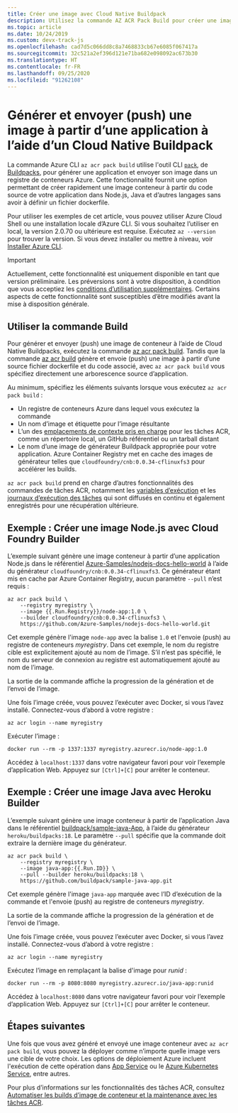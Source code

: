 ```yaml
---
title: Créer une image avec Cloud Native Buildpack
description: Utilisez la commande AZ ACR Pack Build pour créer une image conteneur à partir d’une application et effectuer une transmission de type envoi (push) vers Azure Container Registry, sans utiliser de fichier dockerfile.
ms.topic: article
ms.date: 10/24/2019
ms.custom: devx-track-js
ms.openlocfilehash: cad7d5c066dd8c8a7468833cb67e6085f067417a
ms.sourcegitcommit: 32c521a2ef396d121e71ba682e098092ac673b30
ms.translationtype: HT
ms.contentlocale: fr-FR
ms.lasthandoff: 09/25/2020
ms.locfileid: "91262108"
---
```

# <a name="build-and-push-an-image-from-an-app-using-a-cloud-native-buildpack"></a>Générer et envoyer (push) une image à partir d’une application à l’aide d’un Cloud Native Buildpack

La commande Azure CLI `az acr pack build` utilise l'outil CLI [`pack`](https://github.com/buildpack/pack), de [Buildpacks](https://buildpacks.io/), pour générer une application et envoyer son image dans un registre de conteneurs Azure. Cette fonctionnalité fournit une option permettant de créer rapidement une image conteneur à partir du code source de votre application dans Node.js, Java et d’autres langages sans avoir à définir un fichier dockerfile.

Pour utiliser les exemples de cet article, vous pouvez utiliser Azure Cloud Shell ou une installation locale d’Azure CLI. Si vous souhaitez l’utiliser en local, la version 2.0.70 ou ultérieure est requise. Exécutez `az --version` pour trouver la version. Si vous devez installer ou mettre à niveau, voir [Installer Azure CLI][azure-cli-install].

> [!IMPORTANT]
> Actuellement, cette fonctionnalité est uniquement disponible en tant que version préliminaire. Les préversions sont à votre disposition, à condition que vous acceptiez les [conditions d’utilisation supplémentaires][terms-of-use]. Certains aspects de cette fonctionnalité sont susceptibles d’être modifiés avant la mise à disposition générale.

## <a name="use-the-build-command"></a>Utiliser la commande Build

Pour générer et envoyer (push) une image de conteneur à l’aide de Cloud Native Buildpacks, exécutez la commande [az acr pack build][az-acr-pack-build]. Tandis que la commande [az acr build][az-acr-build] génère et envoie (push) une image à partir d’une source fichier dockerfile et du code associé, avec `az acr pack build` vous spécifiez directement une arborescence source d’application.

Au minimum, spécifiez les éléments suivants lorsque vous exécutez `az acr pack build` :

* Un registre de conteneurs Azure dans lequel vous exécutez la commande
* Un nom d’image et étiquette pour l’image résultante
* L’un des [emplacements de contexte pris en charge](container-registry-tasks-overview.md#context-locations) pour les tâches ACR, comme un répertoire local, un GitHub référentiel ou un tarball distant
* Le nom d’une image de générateur Buildpack appropriée pour votre application. Azure Container Registry met en cache des images de générateur telles que `cloudfoundry/cnb:0.0.34-cflinuxfs3` pour accélérer les builds.  

`az acr pack build` prend en charge d’autres fonctionnalités des commandes de tâches ACR, notamment les [variables d’exécution](container-registry-tasks-reference-yaml.md#run-variables) et les [journaux d’exécution des tâches](container-registry-tasks-logs.md) qui sont diffusés en continu et également enregistrés pour une récupération ultérieure.

## <a name="example-build-nodejs-image-with-cloud-foundry-builder"></a>Exemple : Créer une image Node.js avec Cloud Foundry Builder

L’exemple suivant génère une image conteneur à partir d’une application Node.js dans le référentiel [Azure-Samples/nodejs-docs-hello-world](https://github.com/Azure-Samples/nodejs-docs-hello-world) à l’aide du générateur `cloudfoundry/cnb:0.0.34-cflinuxfs3`. Ce générateur étant mis en cache par Azure Container Registry, aucun paramètre `--pull` n’est requis :

```azurecli
az acr pack build \
    --registry myregistry \
    --image {{.Run.Registry}}/node-app:1.0 \
    --builder cloudfoundry/cnb:0.0.34-cflinuxfs3 \
    https://github.com/Azure-Samples/nodejs-docs-hello-world.git
```

Cet exemple génère l'image `node-app` avec la balise `1.0` et l'envoie (push) au registre de conteneurs *myregistry*. Dans cet exemple, le nom du registre cible est explicitement ajouté au nom de l’image. S’il n’est pas spécifié, le nom du serveur de connexion au registre est automatiquement ajouté au nom de l’image.

La sortie de la commande affiche la progression de la génération et de l’envoi de l’image. 

Une fois l’image créée, vous pouvez l’exécuter avec Docker, si vous l’avez installé. Connectez-vous d’abord à votre registre :

```azurecli
az acr login --name myregistry
```

Exécuter l’image :

```console
docker run --rm -p 1337:1337 myregistry.azurecr.io/node-app:1.0
```

Accédez à `localhost:1337` dans votre navigateur favori pour voir l’exemple d’application Web. Appuyez sur `[Ctrl]+[C]` pour arrêter le conteneur.

## <a name="example-build-java-image-with-heroku-builder"></a>Exemple : Créer une image Java avec Heroku Builder

L’exemple suivant génère une image conteneur à partir de l’application Java dans le référentiel [buildpack/sample-java-App](https://github.com/buildpack/sample-java-app), à l’aide du générateur `heroku/buildpacks:18`. Le paramètre `--pull` spécifie que la commande doit extraire la dernière image du générateur. 

```azurecli
az acr pack build \
    --registry myregistry \
    --image java-app:{{.Run.ID}} \
    --pull --builder heroku/buildpacks:18 \
    https://github.com/buildpack/sample-java-app.git
```

Cet exemple génère l'image `java-app` marquée avec l’ID d’exécution de la commande et l'envoie (push) au registre de conteneurs *myregistry*.

La sortie de la commande affiche la progression de la génération et de l’envoi de l’image. 

Une fois l’image créée, vous pouvez l’exécuter avec Docker, si vous l’avez installé. Connectez-vous d’abord à votre registre :

```azurecli
az acr login --name myregistry
```

Exécutez l’image en remplaçant la balise d'image pour *runid* :

```console
docker run --rm -p 8080:8080 myregistry.azurecr.io/java-app:runid
```

Accédez à `localhost:8080` dans votre navigateur favori pour voir l’exemple d’application Web. Appuyez sur `[Ctrl]+[C]` pour arrêter le conteneur.


## <a name="next-steps"></a>Étapes suivantes

Une fois que vous avez généré et envoyé une image conteneur avec `az acr pack build`, vous pouvez la déployer comme n’importe quelle image vers une cible de votre choix. Les options de déploiement Azure incluent l'exécution de cette opération dans [App Service](../app-service/tutorial-custom-container.md) ou le [Azure Kubernetes Service](../aks/tutorial-kubernetes-deploy-cluster.md), entre autres.

Pour plus d’informations sur les fonctionnalités des tâches ACR, consultez [Automatiser les builds d’image de conteneur et la maintenance avec les tâches ACR](container-registry-tasks-overview.md).


<!-- LINKS - External -->
[terms-of-use]: https://azure.microsoft.com/support/legal/preview-supplemental-terms/

<!-- LINKS - Internal -->
[azure-cli-install]: /cli/azure/install-azure-cli
[az-acr-build]: /cli/azure/acr/task
[az-acr-pack-build]: /cli/azure/acr/pack#az-acr-pack-build

